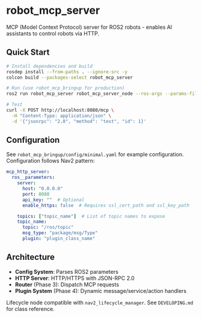 # robot_mcp_server

MCP (Model Context Protocol) server for ROS2 robots - enables AI assistants to control robots via HTTP.

## Quick Start

```bash
# Install dependencies and build
rosdep install --from-paths . --ignore-src -y
colcon build --packages-select robot_mcp_server

# Run (use robot_mcp_bringup for production)
ros2 run robot_mcp_server robot_mcp_server_node --ros-args --params-file config.yaml

# Test
curl -X POST http://localhost:8080/mcp \
  -H "Content-Type: application/json" \
  -d '{"jsonrpc": "2.0", "method": "test", "id": 1}'
```

## Configuration

See `robot_mcp_bringup/config/minimal.yaml` for example configuration. Configuration follows Nav2 pattern:

```yaml
mcp_http_server:
  ros__parameters:
    server:
      host: "0.0.0.0"
      port: 8080
      api_key: ""  # Optional
      enable_https: false  # Requires ssl_cert_path and ssl_key_path

    topics: ["topic_name"]  # List of topic names to expose
    topic_name:
      topic: "/ros/topic"
      msg_type: "package/msg/Type"
      plugin: "plugin_class_name"
```

## Architecture

- **Config System**: Parses ROS2 parameters
- **HTTP Server**: HTTP/HTTPS with JSON-RPC 2.0
- **Router** (Phase 3): Dispatch MCP requests
- **Plugin System** (Phase 4): Dynamic message/service/action handlers

Lifecycle node compatible with `nav2_lifecycle_manager`. See `DEVELOPING.md` for class reference.
